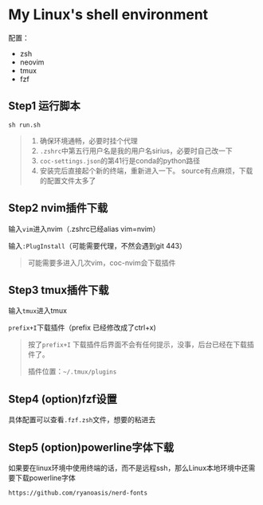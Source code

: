 # My Linux's shell environment

配置：

- zsh
- neovim
- tmux
- fzf



## Step1 运行脚本

`sh run.sh`

> 1. 确保环境通畅，必要时挂个代理
> 2. `.zshrc`中第五行用户名是我的用户名sirius，必要时自己改一下
> 3. `coc-settings.json`的第41行是conda的python路径
> 4. 安装完后直接起个新的终端，重新进入一下。  source有点麻烦，下载的配置文件太多了

## Step2 nvim插件下载

输入`vim`进入nvim（.zshrc已经alias vim=nvim）

输入`:PlugInstall`（可能需要代理，不然会遇到git 443） 

> 可能需要多进入几次vim，coc-nvim会下载插件

## Step3 tmux插件下载

输入`tmux`进入tmux

`prefix+I`下载插件（prefix 已经修改成了ctrl+x)

> 按了`prefix+I` 下载插件后界面不会有任何提示，没事，后台已经在下载插件了。
>
> 插件位置：`~/.tmux/plugins`

## Step4 (option)fzf设置

具体配置可以查看`.fzf.zsh`文件，想要的粘进去

## Step5 (option)powerline字体下载

如果要在linux环境中使用终端的话，而不是远程ssh，那么Linux本地环境中还需要下载powerline字体

`https://github.com/ryanoasis/nerd-fonts`
